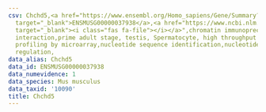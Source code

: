 ```yaml
---
csv: Chchd5,<a href="https://www.ensembl.org/Homo_sapiens/Gene/Summary?db=core;g=ENSMUSG00000037938"
  target="_blank">ENSMUSG00000037938</a>,<a href="https://www.ncbi.nlm.nih.gov/pubmed/23834426"
  target="_blank"><i class="fas fa-file"></i></a>",chromatin immunoprecipitation assay,direct
  interaction,prime adult stage, testis, Spermatocyte, high throughput transcription
  profiling by microarray,nucleotide sequence identification,nucleotide sequence identification,transcriptional
  regulation,
data_alias: Chchd5
data_id: ENSMUSG00000037938
data_numevidence: 1
data_species: Mus musculus
data_taxid: '10090'
title: Chchd5
---
```

